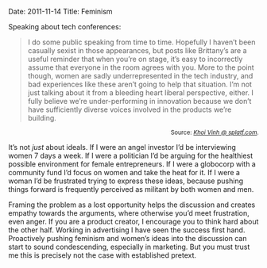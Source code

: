 Date: 2011-11-14
Title: Feminism

Speaking about tech conferences:

> I do some public speaking from time to time. Hopefully I haven’t been casually sexist in those appearances, but posts like Brittany’s are a useful reminder that when you’re on stage, it’s easy to incorrectly assume that everyone in the room agrees with you. More to the point though, women are sadly underrepresented in the tech industry, and bad experiences like these aren’t going to help that situation. I’m not just talking about it from a bleeding heart liberal perspective, either. I fully believe we’re under-performing in innovation because we don’t have sufficiently diverse voices involved in the products we’re building.

<div class="credit" align="right"><small>Source:
<cite><a href="http://www.splatf.com/2011/11/khoi-vinh/">Khoi Vinh @ splatf.com</a></cite>.</small></div>

It’s not *just* about ideals. If I were an angel investor I’d be interviewing women 7 days a week. If I were a politician I’d be arguing for the healthiest possible environment for female entrepreneurs. If I were a globocorp with a community fund I’d focus on women and take the heat for it. If I were a woman I’d be frustrated trying to express these ideas, because pushing things forward is frequently perceived as militant by both women and men. 

Framing the problem as a lost opportunity helps the discussion and creates empathy towards the arguments, where otherwise you’d meet frustration, even anger. If you are a product creator, I encourage you to think hard about the other half. Working in advertising I have seen the success first hand. Proactively pushing feminism and women’s ideas into the discussion can start to sound condescending, especially in marketing. But you must trust me this is precisely not the case with established pretext.